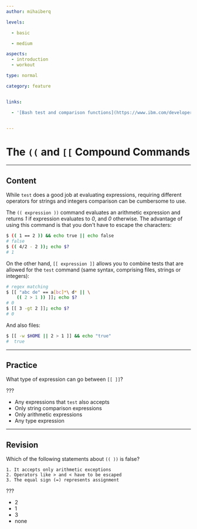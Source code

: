 ```yaml
---
author: mihaiberq

levels:

  - basic

  - medium

aspects:
  - introduction
  - workout

type: normal

category: feature


links:

  - '[Bash test and comparison functions](https://www.ibm.com/developerworks/library/l-bash-test/index.html){website}'


---
```


# The `((` and `[[` Compound Commands

---
## Content

While `test` does a good job at evaluating expressions, requiring different operators for strings and integers comparison can be cumbersome to use.

The `(( expression ))` command evaluates an arithmetic expression and returns *1* if expression evaluates to *0*, and *0* otherwise. The advantage of using this command is that you don't have to escape the characters:
```bash
$ (( 1 == 2 )) && echo true || echo false
# false
$ (( 4/2 - 2 )); echo $?
# 1
```
On the other hand, `[[ expression ]]` allows you to combine tests that are allowed for the `test` command (same syntax, comprising files, strings or integers):
```bash
# regex matching
$ [[ "abc de" == a[bc]*\ d* || \
    (( 2 > 1 )) ]]; echo $?
# 0
$ [[ 3 -gt 2 ]]; echo $?
# 0
```
And also files:
```bash
$ [[ -w $HOME || 2 > 1 ]] && echo "true"
#  true
```

---
## Practice

What type of expression can go between `[[ ]]`?

???


* Any expressions that `test` also accepts
* Only string comparison expressions
* Only arithmetic expressions
* Any type expression

---
## Revision

Which of the following statements about `(( ))` is false?
```
1. It accepts only arithmetic exceptions
2. Operators like > and < have to be escaped
3. The equal sign (=) represents assignment
```
???


* 2
* 1
* 3
* none

 
